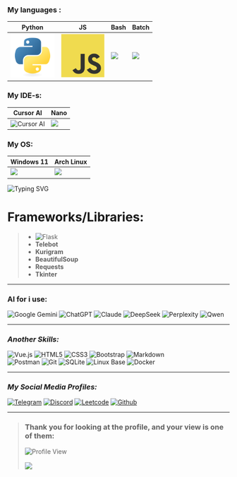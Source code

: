 ### My languages :
| Python | JS | Bash | Batch |
|--------|----|------|-------|
| <img src="https://raw.githubusercontent.com/devicons/devicon/refs/heads/master/icons/python/python-original.svg" width=100> | <img src="https://raw.githubusercontent.com/devicons/devicon/refs/heads/master/icons/javascript/javascript-original.svg" width=100> | <img src="https://cdn.jsdelivr.net/gh/devicons/devicon@latest/icons/bash/bash-original.svg" width=100> | <img src="https://www.svgrepo.com/show/342132/powershell.svg" width=100> |


### My IDE-s:

| Cursor AI | Nano |
|--------|----|
| ![Cursor AI](https://img.icons8.com/?size=100&id=DiGZkjCzyZXn&format=png&color=000000) | <img src="https://cdn.jsdelivr.net/gh/devicons/devicon@latest/icons/nano/nano-original.svg" width=90> | 

### My OS:

| Windows 11 | Arch Linux |
|--------|--------|
| <img src="https://cdn.jsdelivr.net/gh/devicons/devicon@latest/icons/windows11/windows11-original.svg" />| <img src="https://cdn0.iconfinder.com/data/icons/flat-round-system/512/archlinux-512.png" width=100>|



<img src="https://readme-typing-svg.herokuapp.com?color=%FFFFFF&lines=🕞+Started+coding+in+September+2023.+++" alt="Typing SVG" width="600" height="100"/>

# Frameworks/Libraries:
> * ![Flask](https://img.shields.io/badge/flask-%23000.svg?style=for-the-badge&logo=flask&logoColor=white)
> * **Telebot** 
> * **Kurigram**
> * **BeautifulSoup**
> * **Requests**
> * **Tkinter**
> 
___
### AI for i use:
![Google Gemini](https://img.shields.io/badge/google%20gemini-8E75B2?style=for-the-badge&logo=google%20gemini&logoColor=white)
![ChatGPT](https://img.shields.io/badge/chatGPT-74aa9c?style=for-the-badge&logo=openai&logoColor=white)
![Claude](https://img.shields.io/badge/Claude-000000?style=for-the-badge&logo=anthropic&logoColor=white)
![DeepSeek](https://img.shields.io/badge/DeepSeek-0066FF?style=for-the-badge&logo=deepseek&logoColor=white)
![Perplexity](https://img.shields.io/badge/Perplexity-00A0E4?style=for-the-badge&logo=perplexity&logoColor=white)
![Qwen](https://img.shields.io/badge/Qwen-FF6B00?style=for-the-badge&logo=alibaba-cloud&logoColor=white)
___

### _Another Skills:_
![Vue.js](https://img.shields.io/badge/vuejs-%2335495e.svg?style=for-the-badge&logo=vuedotjs&logoColor=%234FC08D)
![HTML5](https://img.shields.io/badge/html5-%23E34F26.svg?style=for-the-badge&logo=html5&logoColor=white)
![CSS3](https://img.shields.io/badge/css3-%231572B6.svg?style=for-the-badge&logo=css3&logoColor=white)
![Bootstrap](https://img.shields.io/badge/bootstrap-%238511FA.svg?style=for-the-badge&logo=bootstrap&logoColor=white)
![Markdown](https://img.shields.io/badge/Markdown-000000?style=for-the-badge&logo=markdown&logoColor=white)   
![Postman](https://img.shields.io/badge/Postman-FF6C37?style=for-the-badge&logo=postman&logoColor=white)
![Git](https://img.shields.io/badge/GIT-E44C30?style=for-the-badge&logo=git&logoColor=white) 
![SQLite](https://img.shields.io/badge/sqlite-%2307405e.svg?style=for-the-badge&logo=sqlite&logoColor=white)
![Linux Base](https://img.shields.io/badge/Linux-FCC624?style=for-the-badge&logo=linux&logoColor=black)
![Docker](https://img.shields.io/badge/docker-%230db7ed.svg?style=for-the-badge&logo=docker&logoColor=white)



___
### _My Social Media Profiles:_
[![Telegram](https://img.shields.io/badge/Telegram-2CA5E0?style=for-the-badge&logo=telegram&logoColor=white)](https://t.me/ArThirtyFour)
[![Discord](https://img.shields.io/badge/Discord-%235865F2.svg?style=for-the-badge&logo=discord&logoColor=white)](https://discord.com/users/737349861963202700/)
[![Leetcode](https://img.shields.io/badge/LeetCode-000000?style=for-the-badge&logo=LeetCode&logoColor=#d16c06)](https://leetcode.com/u/ArThirtyFour/)
[![Github](https://img.shields.io/badge/github-%23121011.svg?style=for-the-badge&logo=github&logoColor=white)](https://github.com/ArThirtyFour)
___

> ### Thank you for looking at the profile, and your view is one of them:
> ![Profile View](https://profile-counter.glitch.me/{ArThirtyFour}/count.svg)
>
> <img align="center" src="https://badges.lastfm.workers.dev/last-played?user=dtydduyyur&style=for-the-badge&cacheSeconds=5"/></p>
